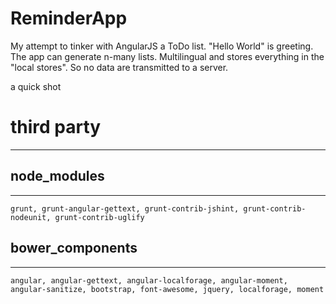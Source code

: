 # ReminderApp

My attempt to tinker with AngularJS a ToDo list.
"Hello World" is greeting.
The app can generate n-many lists. Multilingual and stores everything in the "local stores". So no data are transmitted to a server.

a quick shot


# third party
-------------

## node_modules
--------------

	grunt, grunt-angular-gettext, grunt-contrib-jshint, grunt-contrib-nodeunit, grunt-contrib-uglify




## bower_components
------------------

	angular, angular-gettext, angular-localforage, angular-moment, angular-sanitize, bootstrap, font-awesome, jquery, localforage, moment
